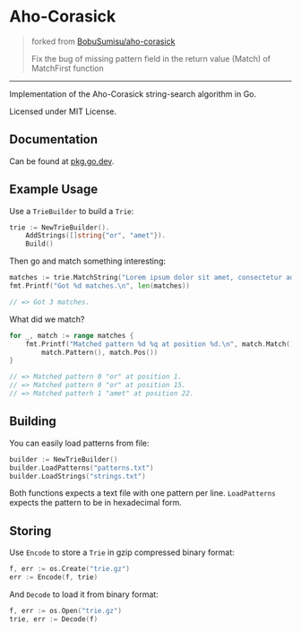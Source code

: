 # Aho-Corasick

> forked from [BobuSumisu/aho-corasick](https://github.com/BobuSumisu/aho-corasick)
>
> Fix the bug of missing pattern field in the return value (Match) of MatchFirst function


---

Implementation of the Aho-Corasick string-search algorithm in Go.

Licensed under MIT License.

## Documentation

Can be found at [pkg.go.dev](https://pkg.go.dev/github.com/zeewell/aho-corasick).

## Example Usage

Use a `TrieBuilder` to build a `Trie`:

```go
trie := NewTrieBuilder().
    AddStrings([]string{"or", "amet"}).
    Build()
```

Then go and match something interesting:

```go
matches := trie.MatchString("Lorem ipsum dolor sit amet, consectetur adipiscing elit.")
fmt.Printf("Got %d matches.\n", len(matches))

// => Got 3 matches.
```

What did we match?

```go
for _, match := range matches {
    fmt.Printf("Matched pattern %d %q at position %d.\n", match.Match(),
        match.Pattern(), match.Pos())
}

// => Matched pattern 0 "or" at position 1.
// => Matched pattern 0 "or" at position 15.
// => Matched patterh 1 "amet" at position 22.
```

## Building

You can easily load patterns from file:

```go
builder := NewTrieBuilder()
builder.LoadPatterns("patterns.txt")
builder.LoadStrings("strings.txt")
```

Both functions expects a text file with one pattern per line. `LoadPatterns` expects the pattern to
be in hexadecimal form.

## Storing

Use `Encode` to store a `Trie` in gzip compressed binary format:

```go
f, err := os.Create("trie.gz")
err := Encode(f, trie)
```

And `Decode` to load it from binary format:

```go
f, err := os.Open("trie.gz")
trie, err := Decode(f)
```
